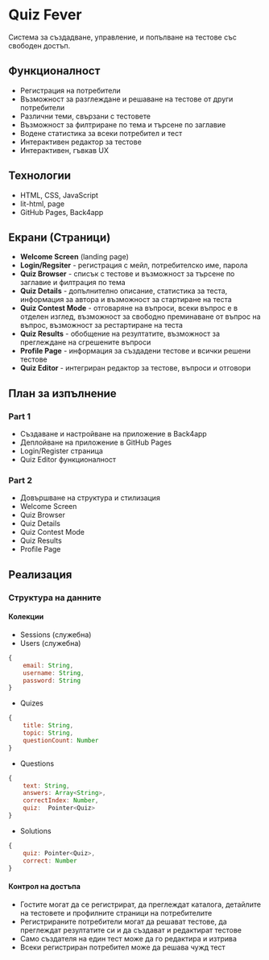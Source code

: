 # Quiz Fever
Система за създадване, управление, и попълване на тестове със свободен достъп.

## Функционалност
* Регистрация на потребители
* Възможност за разглеждане и решаване на тестове от други потребители
* Различни теми, свързани с тестовете
* Възможност за филтриране по тема и търсене по заглавие
* Водене статистика за всеки потребител и тест
* Интерактивен редактор за тестове
* Интерактивен, гъвкав UX

## Технологии
* HTML, CSS, JavaScript
* lit-html, page
* GitHub Pages, Back4app

## Екрани (Страници)
* **Welcome Screen** (landing page)
* **Login/Regsiter** - регистрация с мейл, потребителско име, парола
* **Quiz Browser** - списък с тестове и възможност за търсене по заглавие и филтрация по тема
* **Quiz Details** - допълнително описание, статистика за теста, информация за автора и възможност за стартиране на теста
* **Quiz Contest Mode** - отговаряне на въпроси, всеки въпрос е в отделен изглед, възможност за свободно преминаване от въпрос на въпрос, възможност за рестартиране на теста
* **Quiz Results** - обобщение на резултатите, възможност за преглеждане на сгрешените въпроси
* **Profile Page** - информация за създадени тестове и всички решени тестове
* **Quiz Editor** - интегриран редактор за тестове, въпроси и отговори

## План за изпълнение
### Part 1
* Създаване и настройване на приложение в Back4app
* Деплойване на приложение в GitHub Pages
* Login/Register страница
* Quiz Editor функционалност

### Part 2
* Довършване на структура и стилизация
* Welcome Screen
* Quiz Browser
* Quiz Details
* Quiz Contest Mode
* Quiz Results
* Profile Page

## Реализация
### Структура на данните
#### Колекции
* Sessions (служебна)
* Users (служебна)
```javascript
{
    email: String,
    username: String,
    password: String
}
```
* Quizes
```javascript
{
    title: String,
    topic: String,
    questionCount: Number
}
```
* Questions
```javascript
{
    text: String,
    answers: Array<String>,
    correctIndex: Number,
    quiz:  Pointer<Quiz>
}
```
* Solutions
```javascript
{
    quiz: Pointer<Quiz>,
    correct: Number
}
```

#### Контрол на достъпа
* Гостите могат да се регистрират, да преглеждат каталога, детайлите на тестовете и профилните страници на потребителите
* Регистрираните потребители могат да решават тестове, да преглеждат резултатите си и да създават и редактират тестове
* Само създателя на един тест може да го редактира и изтрива
* Всеки регистриран потребител може да решава чужд тест